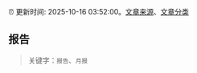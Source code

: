 :alarm_clock: 更新时间: 2025-10-16 03:52:00。[文章来源](/README.md)、[文章分类](/TAGS.md)

## 报告


> 关键字：`报告`、`月报`



